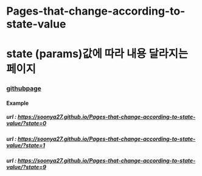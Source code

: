 # Pages-that-change-according-to-state-value


# state (params)값에 따라 내용 달라지는 페이지

### [githubpage](https://soonya27.github.io/Pages-that-change-according-to-state-value/)

#### Example
##### url : https://soonya27.github.io/Pages-that-change-according-to-state-value/?state=0
##### url : https://soonya27.github.io/Pages-that-change-according-to-state-value/?state=1
##### url : https://soonya27.github.io/Pages-that-change-according-to-state-value/?state=9
